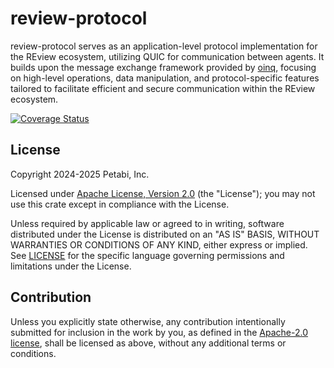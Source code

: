 # review-protocol

review-protocol serves as an application-level protocol implementation for the
REview ecosystem, utilizing QUIC for communication between agents. It builds
upon the message exchange framework provided by [oinq], focusing on high-level
operations, data manipulation, and protocol-specific features tailored to
facilitate efficient and secure communication within the REview ecosystem.

[![Coverage Status](https://codecov.io/gh/petabi/review-protocol/branch/main/graphs/badge.svg)](https://codecov.io/gh/petabi/review-protocol)

[oinq]: https://github.com/petabi/oinq

## License

Copyright 2024-2025 Petabi, Inc.

Licensed under [Apache License, Version 2.0][apache-license] (the "License");
you may not use this crate except in compliance with the License.

Unless required by applicable law or agreed to in writing, software distributed
under the License is distributed on an "AS IS" BASIS, WITHOUT WARRANTIES OR
CONDITIONS OF ANY KIND, either express or implied. See [LICENSE](LICENSE) for
the specific language governing permissions and limitations under the License.

## Contribution

Unless you explicitly state otherwise, any contribution intentionally submitted
for inclusion in the work by you, as defined in the [Apache-2.0
license][apache-license], shall be licensed as above, without any additional
terms or conditions.

[apache-license]: http://www.apache.org/licenses/LICENSE-2.0
